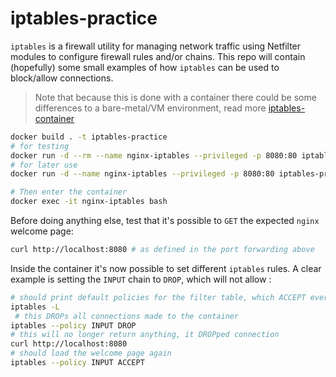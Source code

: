 # iptables-practice

`iptables` is a firewall utility for managing network traffic using Netfilter modules to configure firewall rules and/or chains. This repo will contain (hopefully) some small examples of how `iptables` can be used to block/allow connections.

> Note that because this is done with a container there could be some differences to a bare-metal/VM environment, read more [iptables-container](./iptables-container.md)

```sh
docker build . -t iptables-practice
# for testing
docker run -d --rm --name nginx-iptables --privileged -p 8080:80 iptables-practice:latest
# for later use
docker run -d --name nginx-iptables --privileged -p 8080:80 iptables-practice:latest

# Then enter the container
docker exec -it nginx-iptables bash
```

Before doing anything else, test that it's possible to `GET` the expected `nginx` welcome page:

```sh
curl http://localhost:8080 # as defined in the port forwarding above
```

Inside the container it's now possible to set different `iptables` rules. A clear example is setting the `INPUT` chain to `DROP`, which will not allow :
```sh
# should print default policies for the filter table, which ACCEPT everything
iptables -L
 # this DROPs all connections made to the container
iptables --policy INPUT DROP
# this will no longer return anything, it DROPped connection
curl http://localhost:8080
# should load the welcome page again
iptables --policy INPUT ACCEPT
```

